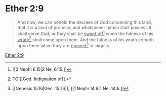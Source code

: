 # Ether 2:9

> And now, we can behold the decrees of God concerning this land, that it is a land of promise; and whatsoever nation shall possess it shall serve God, or they shall be <u>swept off</u>[^a] when the fulness of his <u>wrath</u>[^b] shall come upon them. And the fulness of his wrath cometh upon them when they are <u>ripened</u>[^c] in iniquity.

[Ether 2:9](https://www.churchofjesuschrist.org/study/scriptures/bofm/ether/2?lang=eng&id=p9#p9)


[^a]: [[2 Nephi 6.15|2 Ne. 6:15.]]
[^b]: TG [[God, Indignation of]].
[^c]: [[Genesis 15.16|Gen. 15:16]]; [[1 Nephi 14.6|1 Ne. 14:6.]]
